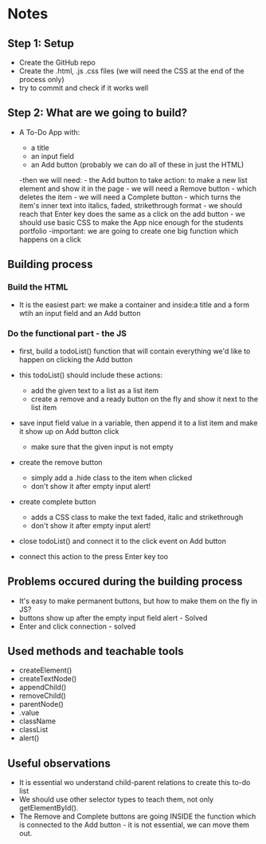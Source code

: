 # Notes

## Step 1: Setup

- Create the GitHub repo
- Create the .html, .js .css files (we will need the CSS at the end of the process only)
- try to commit and check if it works well

## Step 2: What are we going to build?

- A To-Do App with:
   - a title
   - an input field
   - an Add button
   (probably we can do all of these in just the HTML)

   -then we will need:
      - the Add button to take action: to make a new list element and show it in the page
      - we will need a Remove button - which deletes the item
      - we will need a Complete button - which turns the item's inner text into italics, faded, strikethrough format
      - we should reach that Enter key does the same as a click on the add button
      - we should use basic CSS to make the App nice enough for the students portfolio
      -important: we are going to create one big function which happens on a click

## Building process

### Build the HTML
 - It is the easiest part: we make a container and inside:a title and a form wtih an input field and an Add button

### Do the functional part - the JS
 - first, build a todoList() function that will contain everything we'd like to happen on clicking the Add button
 - this todoList() should include these actions:
      - add the given text to a list as a list item
      - create a remove and a ready button on the fly and show it next to the list item

 - save input field value in a variable, then append it to a list item and make it show up on Add button click
      - make sure that the given input is not empty
 - create the remove button
      - simply add a .hide class to the item when clicked
      - don't show it after empty input alert!
 - create complete button
      - adds a CSS class to make the text faded, italic and strikethrough
      - don't show it after empty input alert!

 - close todoList() and connect it to the click event on Add button
 - connect this action to the press Enter key too
 
## Problems occured during the building process
 - It's easy to make permanent buttons, but how to make them on the fly in JS?
 - buttons show up after the empty input field alert - Solved
 - Enter and click connection - solved

## Used methods and teachable tools
 - createElement()
 - createTextNode()
 - appendChild()
 - removeChild()
 - parentNode()
 - .value
 - className
 - classList
 - alert()

## Useful observations
 - It is essential wo understand child-parent relations to create this to-do list
 - We should use other selector types to teach them, not only getElementById().
 - The Remove and Complete buttons are going INSIDE the function which is connected to the Add button - it is not essential, we can move them out.